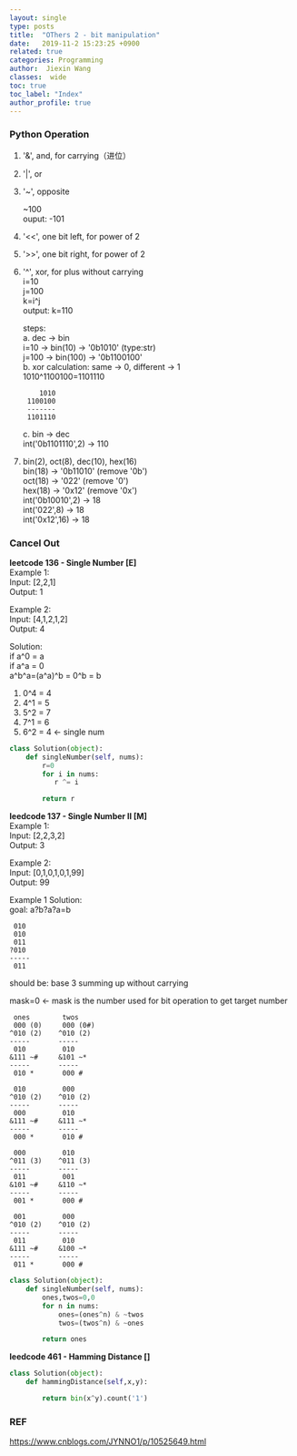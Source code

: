 ```yaml
---
layout: single
type: posts
title:  "OThers 2 - bit manipulation"
date:   2019-11-2 15:23:25 +0900
related: true
categories: Programming
author:  Jiexin Wang
classes:  wide
toc: true
toc_label: "Index"
author_profile: true
---
```


### Python Operation  
1. '&', and, for carrying（进位）

2. '&#124;', or  

3. '~', opposite  

    ~100  
    ouput: -101  

4. '<<', one bit left, for power of 2  

5. '>>', one bit right, for power of 2  

6. '^', xor, for plus without carrying  
i=10  
j=100  
k=i^j  
output: k=110  

    steps:  
    a. dec -> bin  
    i=10 -> bin(10) -> '0b1010' (type:str)  
    j=100 -> bin(100) -> '0b1100100'  
    b. xor calculation: same -> 0, different -> 1  
    1010^1100100=1101110  

           1010
        1100100
        -------
        1101110

    c. bin -> dec  
    int('0b1101110',2) -> 110  

7. bin(2), oct(8), dec(10), hex(16)  
bin(18) -> '0b11010' (remove '0b')  
oct(18) -> '022' (remove '0')  
hex(18) -> '0x12' (remove '0x')  
int('0b10010',2) -> 18  
int('022',8) -> 18  
int('0x12',16) -> 18  

### Cancel Out

**leetcode 136 - Single Number [E]**   
Example 1:  
Input: [2,2,1]  
Output: 1  

Example 2:  
Input: [4,1,2,1,2]  
Output: 4  

Solution:  
if a^0 = a  
if a^a = 0  
a^b^a=(a^a)^b = 0^b = b  

1. 0^4 = 4  
2. 4^1 = 5  
3. 5^2 = 7  
4. 7^1 = 6  
5. 6^2 = 4 <- single num   

```python
class Solution(object):
    def singleNumber(self, nums):
        r=0
        for i in nums:
           r ^= i

        return r         
```   

**leedcode 137 - Single Number II [M]**  
Example 1:  
Input: [2,2,3,2]  
Output: 3  

Example 2:  
Input: [0,1,0,1,0,1,99]  
Output: 99  

Example 1 Solution:  
goal: a?b?a?a=b  

     010
     010
     011
    ?010
    -----
     011

should be: base 3 summing up without carrying  

mask=0 <- mask is the number used for bit operation to get target number  

     ones        twos
     000 (0)     000 (0#)
    ^010 (2)    ^010 (2)
    -----       -----
     010         010
    &111 ~#     &101 ~*
    -----       -----
     010 *       000 #

     010         000
    ^010 (2)    ^010 (2)
    -----       -----
     000         010
    &111 ~#     &111 ~*
    -----       -----
     000 *       010 #

     000         010
    ^011 (3)    ^011 (3)
    -----       -----
     011         001
    &101 ~#     &110 ~*
    -----       -----
     001 *       000 #

     001         000
    ^010 (2)    ^010 (2)
    -----       -----
     011         010
    &111 ~#     &100 ~*
    -----       -----
     011 *       000 #

```python
class Solution(object):
    def singleNumber(self, nums):
        ones,twos=0,0
        for n in nums:
            ones=(ones^n) & ~twos
            twos=(twos^n) & ~ones

        return ones
```

**leedcode 461 - Hamming Distance []**
```python
class Solution(object):
    def hammingDistance(self,x,y):

        return bin(x^y).count('1')      
```   

### REF

https://www.cnblogs.com/JYNNO1/p/10525649.html
